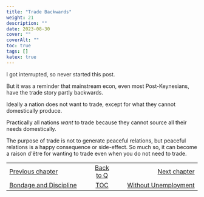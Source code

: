 ```yaml
---
title: "Trade Backwards"
weight: 21
description: ""
date: 2023-08-30
cover: ""
coverAlt: ""
toc: true
tags: []
katex: true
---
```


I got interrupted, so never started this post.

But it was a reminder that mainstream econ, even most Post-Keynesians, 
have the trade story partly backwards.

Ideally a nation does not want to trade, except for what they cannot 
domestically produce.

Practically all nations *want* to trade because they cannot source all 
their needs domestically.

The purpose of trade is not to generate peaceful relations, but peaceful 
relations is a happy consequence or side-effect. So much so, it can become a 
raison d'être for wanting to trade even when you do not need to trade.


<table style="border-collapse: collapse; border=0;">
    <colgroup>
       <col span="1" style="width: 35%;">
       <col span="1" style="width: 10%;">
       <col span="1" style="width: 35%;">
    </colgroup>
<tr style="border: 1px solid color:#0f0f0f;">
<td style="border: 1px solid color:#0f0f0f;">
<a href="../025_discipline">Previous chapter</a></td>
<td style="border: 1px solid color:#0f0f0f; text-align:center;">
<a href="../">Back to Q</a></td>
<td style="border: 1px solid color:#0f0f0f; text-align:right;">
<a href="../027_without_government_no_unemployment">Next chapter</a></td>
</tr>
<tr style="border: 1px solid color:#0f0f0f;">
<td style="border: 1px solid color:#0f0f0f;">
<a href="../025_discipline">Bondage and Discipline</a></td>
<td style="border: 1px solid color:#0f0f0f; text-align:center;">
<a href="../">TOC</a></td>
<td style="border: 1px solid color:#0f0f0f; text-align:right;">
<a href="../027_without_government_no_unemployment">Without Unemployment</a></td>
</tr>
</table>



